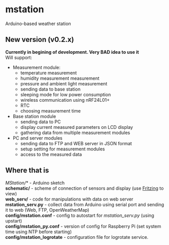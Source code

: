 mstation
========

Arduino-based weather station

New version (v0.2.x)
--------------------

**Currently in begining of development. Very BAD idea to use it**  
Will support:  
* Measurement module:  
  * temperature measurement
  * humidity measurement measurement
  * pressure and ambient light measurement
  * sending data to base station
  * sleeping mode for low power consumption
  * wireless communication using nRF24L01+
  * RTC
  * choosing measurement time
* Base station module
  * sending data to PC
  * display current measured parameters on LCD display
  * gathering data from multiple measurement modules
* PC and server modules
  * sending data to FTP and WEB server in JSON format
  * setup setting for measurement modules
  * access to the measured data

Where that is
-------------

**MStation*/** - Arduino sketch  
**schematic/** - scheme of connection of sensors and display (use [Fritzing](http://fritzing.org/home/ "Fritzing") to view)  
**web_serv/** - code for manipulations with data on web server  
**mstation_serv.py** - collect data from Arduino using serial port and sending it to web (Web, FTP, OpenWeatherMap)  
**config/mstation.conf** - config to autostart for *mstation_serv.py* (using upstart)  
**config/mstation_py.conf** - version of config for Raspberry Pi (set system time using NTP before starting)  
**config/mstation_logrotate** - configuration file for logrotate service.  
